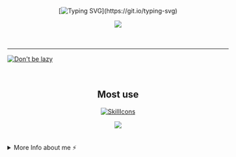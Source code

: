 <div align="center">

[![Typing SVG](https://readme-typing-svg.demolab.com?font=Nunito&weight=800&size=28&duration=3000&pause=1000&color=F791BF&center=true&width=460&lines=Hi!;Welcome+to+Cloudwhile+Profile!;Happy+Comes+From+Interests!)](https://git.io/typing-svg)



![](https://github-readme-stats.vercel.app/api?username=cloudwhile&theme=dracula)



<!--[![Top Langs](https://github-readme-stats.vercel.app/api/top-langs/?username=cloudwhile&layout=compact)](#)-->
</div>
<br/><hr/>
  
[![Don't be lazy](https://github-readme-activity-graph.vercel.app/graph?username=cloudwhile&theme=rogue&hide_border=true&custom_title=Working%20Times)](https://github.com/cloudwhile)

<!--[![Star History Chart](https://api.star-history.com/svg?repos=cloudwhile/tpcl&type=Timeline)](https://github.com/cloudwhile/tpcl)-->
<br/>
<div align="center">

## Most use
[![SkillIcons](https://skillicons.dev/icons?i=c,cpp,py,php,html,js,css,tailwind,vue,ts)](https://skillicons.dev) 

![](https://github-readme-stats.vercel.app/api/top-langs?username=cloudwhile&layout=compact&langs_count=8&theme=dracula)
</div>
<br/>
<details>
  <summary>More Info about me ⚡</summary>
  <br/>

<!--START_SECTION:waka-->
![Code Time](http://img.shields.io/badge/Code%20Time-178%20hrs%2052%20mins-blue)

![Lines of code](https://img.shields.io/badge/From%20Hello%20World%20I%27ve%20Written-34.8%20thousand%20lines%20of%20code-blue)

**I'm a Night 🦉** 

```text
🌞 Morning                23 commits          ██░░░░░░░░░░░░░░░░░░░░░░░   09.27 % 
🌆 Daytime                61 commits          ██████░░░░░░░░░░░░░░░░░░░   24.60 % 
🌃 Evening                163 commits         ████████████████░░░░░░░░░   65.73 % 
🌙 Night                  1 commits           ░░░░░░░░░░░░░░░░░░░░░░░░░   00.40 % 
```
📅 **I'm Most Productive on Friday** 

```text
Monday                   17 commits          ██░░░░░░░░░░░░░░░░░░░░░░░   06.85 % 
Tuesday                  18 commits          ██░░░░░░░░░░░░░░░░░░░░░░░   07.26 % 
Wednesday                48 commits          █████░░░░░░░░░░░░░░░░░░░░   19.35 % 
Thursday                 24 commits          ██░░░░░░░░░░░░░░░░░░░░░░░   09.68 % 
Friday                   63 commits          ██████░░░░░░░░░░░░░░░░░░░   25.40 % 
Saturday                 57 commits          ██████░░░░░░░░░░░░░░░░░░░   22.98 % 
Sunday                   21 commits          ██░░░░░░░░░░░░░░░░░░░░░░░   08.47 % 
```


📊 **This Week I Spent My Time On** 

```text
🕑︎ Time Zone: Asia/Shanghai

💬 Programming Languages: 
JavaScript               4 hrs 36 mins       ███████░░░░░░░░░░░░░░░░░░   29.00 % 
Bash                     3 hrs 29 mins       █████░░░░░░░░░░░░░░░░░░░░   21.98 % 
Vue.js                   2 hrs 41 mins       ████░░░░░░░░░░░░░░░░░░░░░   16.88 % 
TypeScript               2 hrs 2 mins        ███░░░░░░░░░░░░░░░░░░░░░░   12.87 % 
CSS                      1 hr 23 mins        ██░░░░░░░░░░░░░░░░░░░░░░░   08.75 % 

🔥 Editors: 
VS Code                  15 hrs 54 mins      █████████████████████████   100.00 % 
```

**I Mostly Code in Python** 

```text
Python                   2 repos             ██████░░░░░░░░░░░░░░░░░░░   25.00 % 
C++                      2 repos             ██████░░░░░░░░░░░░░░░░░░░   25.00 % 
Java                     1 repo              ███░░░░░░░░░░░░░░░░░░░░░░   12.50 % 
JavaScript               1 repo              ███░░░░░░░░░░░░░░░░░░░░░░   12.50 % 
Vue                      1 repo              ███░░░░░░░░░░░░░░░░░░░░░░   12.50 % 
```



**Timeline**

![Lines of Code chart](https://raw.githubusercontent.com/Cloudwhile/Cloudwhile/main/assets/bar_graph.png)


<!--END_SECTION:waka-->
</details>
